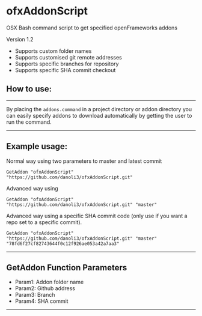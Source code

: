 ofxAddonScript
==============

OSX Bash command script to get specified openFrameworks addons

Version 1.2 

 - Supports custom folder names
 - Supports customised git remote addresses
 - Supports specific branches for repository
 - Supports specific SHA commit checkout


How to use:
--------------------------
--------------------------------------------

By placing the `addons.command` in a project directory or addon directory you can easily specify addons to download automatically by getting the user to run the command.

--------------------------------------------
Example usage:
--------------------------


Normal way using two parameters to master and latest commit
	
```
GetAddon "ofxAddonScript" "https://github.com/danoli3/ofxAddonScript.git"  
```

Advanced way using

``` 
GetAddon "ofxAddonScript" "https://github.com/danoli3/ofxAddonScript.git" "master" 
```

Advanced way using a specific SHA commit code (only use if you want a repo set to a specific commit).

```
GetAddon "ofxAddonScript" "https://github.com/danoli3/ofxAddonScript.git" "master" "78fd6f27cf82743644f0c12f926ae053a42a7aa3"
```
-----------------------------------------------

GetAddon Function Parameters
--------------------

- Param1: Addon folder name
- Param2: Github address
- Param3: Branch
- Param4: SHA commit

--------------------------------------------